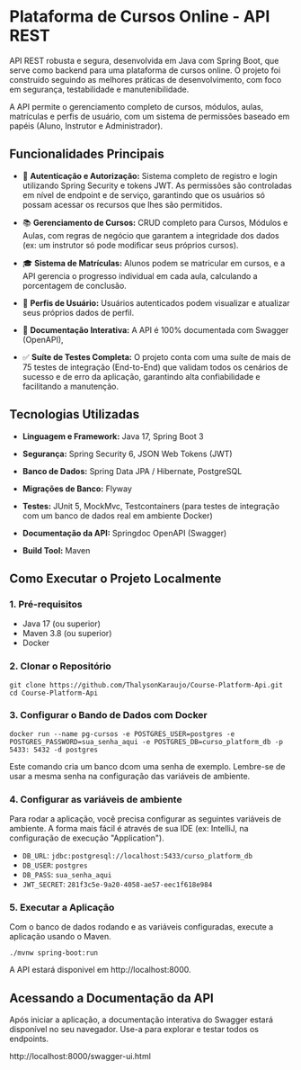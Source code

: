 # Plataforma de Cursos Online - API REST
API REST robusta e segura, desenvolvida em Java com Spring Boot, que serve como backend para uma plataforma de cursos online. O projeto foi construído seguindo as melhores práticas de desenvolvimento, com foco em segurança, testabilidade e manutenibilidade.

A API permite o gerenciamento completo de cursos, módulos, aulas, matrículas e perfis de usuário, com um sistema de permissões baseado em papéis (Aluno, Instrutor e Administrador).

## Funcionalidades Principais

* 🔐 **Autenticação e Autorização:** Sistema completo de registro e login utilizando Spring Security e tokens JWT. As permissões são controladas em nível de endpoint e de serviço, garantindo que os usuários só possam acessar os recursos que lhes são permitidos.

* 📚 **Gerenciamento de Cursos:** CRUD completo para Cursos, Módulos e Aulas, com regras de negócio que garantem a integridade dos dados (ex: um instrutor só pode modificar seus próprios cursos).

* 🎓 **Sistema de Matrículas:** Alunos podem se matricular em cursos, e a API gerencia o progresso individual em cada aula, calculando a porcentagem de conclusão.

* 👤 **Perfis de Usuário:** Usuários autenticados podem visualizar e atualizar seus próprios dados de perfil.

* 📄 **Documentação Interativa:** A API é 100% documentada com Swagger (OpenAPI), 

* ✅ **Suíte de Testes Completa:** O projeto conta com uma suíte de mais de 75 testes de integração (End-to-End) que validam todos os cenários de sucesso e de erro da aplicação, garantindo alta confiabilidade e facilitando a manutenção.

## Tecnologias Utilizadas

* **Linguagem e Framework:** Java 17, Spring Boot 3

* **Segurança:** Spring Security 6, JSON Web Tokens (JWT)

* **Banco de Dados:** Spring Data JPA / Hibernate, PostgreSQL

* **Migrações de Banco:** Flyway

* **Testes:** JUnit 5, MockMvc, Testcontainers (para testes de integração com um banco de dados real em ambiente Docker)

* **Documentação da API:** Springdoc OpenAPI (Swagger)

* **Build Tool:** Maven

## Como Executar o Projeto Localmente

### 1. Pré-requisitos
* Java 17 (ou superior)
* Maven 3.8 (ou superior)
* Docker

### 2. Clonar o Repositório

````
git clone https://github.com/ThalysonKaraujo/Course-Platform-Api.git
cd Course-Platform-Api
````

### 3. Configurar o Bando de Dados com Docker

````
docker run --name pg-cursos -e POSTGRES_USER=postgres -e POSTGRES_PASSWORD=sua_senha_aqui -e POSTGRES_DB=curso_platform_db -p 5433: 5432 -d postgres
````
Este comando cria um banco dcom uma senha de exemplo. Lembre-se de usar a mesma senha na configuração das variáveis de ambiente.

### 4. Configurar as variáveis de ambiente
Para rodar a aplicação, você precisa configurar as seguintes variáveis de ambiente. A forma mais fácil é através de sua IDE (ex: IntelliJ, na configuração de execução "Application").

* `DB_URL`: `jdbc:postgresql://localhost:5433/curso_platform_db`
* `DB_USER`: `postgres`
* `DB_PASS`: `sua_senha_aqui`
* `JWT_SECRET`: `281f3c5e-9a20-4058-ae57-eec1f618e984`

### 5. Executar a Aplicação
Com o banco de dados rodando e as variáveis configuradas, execute a aplicação usando o Maven.
``````
./mvnw spring-boot:run
``````
A API estará disponivel em http://localhost:8000.

## Acessando a Documentação da API
Após iniciar a aplicação, a documentação interativa do Swagger estará disponível no seu navegador. Use-a para explorar e testar todos os endpoints.

http://localhost:8000/swagger-ui.html
